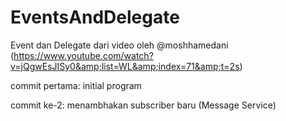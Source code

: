 # EventsAndDelegate

Event dan Delegate dari video oleh @moshhamedani (https://www.youtube.com/watch?v=jQgwEsJISy0&amp;list=WL&amp;index=71&amp;t=2s)

commit pertama: initial program

commit ke-2: menambhakan subscriber baru (Message Service)
